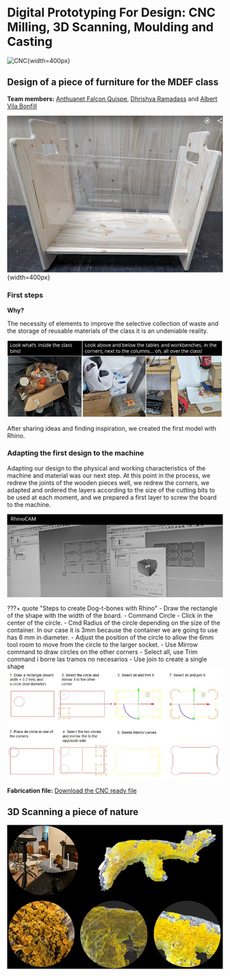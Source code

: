 # **Digital Prototyping For Design: CNC Milling, 3D Scanning, Moulding and Casting**

![CNC](../../images/T3_DP4D_M3_CNC-2.gif){width=400px}

## Design of a piece of furniture for the MDEF class

**Team members:**
[Anthuanet Falcon Quispe](https://anthuanetf.github.io/MDEF/),
[Dhrishya Ramadass](https://dhrishyaramadass.github.io/mdefwebsite/) and
[Albert Vila Bonfill](https://avilabon.github.io/MDEF_Albert/)

![CNC_stackableBox](../../images/T2_DPFD_M3_CNC-Laser_stackableBoxes2.jpg){width=400px}


### First steps

**Why?**

The necessity of elements to improve the selective collection of waste and the storage of reusable materials of the class it is an undeniable reality.

![What do you thing?](../../images/T2_DP4D_M3_Necessity.PNG)

After sharing ideas and finding inspiration, we created the first model with Rhino.

### Adapting the first design to the machine

Adapting our design to the physical and working characteristics of the machine and material was our next step. At this point in the process, we redrew the joints of the wooden pieces well, we redrew the corners, we adapted and ordered the layers according to the size of the cutting bits to be used at each moment, and we prepared a first layer to screw the board to the machine.

![RhinoCAM preparation](../../images/T2_DP4D_M3_RhinoCAM.PNG)


???+ quote "Steps to create Dog-t-bones with Rhino"
    - Draw the rectangle of the shape with the width of the board.
    - Command Circle
    - Click in the center of the circle.
    - Cmd Radius of the circle depending on the size of the container. In our case it is 3mm because the container we are going to use has 6 mm in diameter.
    - Adjust the position of the circle to allow the 6mm tool room to move from the circle to the larger socket.
    - Use Mirrow command to draw circles on the other corners
    - Select all, use Trim command i borre las tramos no necesarios
    - Use join to create a single shape
    ![T-bones with Rhino](../../images/T2_DP4D_Mod3_Rhino.JPG)

**Fabrication file:** [Download the CNC ready file](../../files/Stackable_modular_boxes_CAMmod3.3dm)




## 3D Scanning a piece of nature
![Lichen 3D scanning](../../images/T2_RT_Xanthoria3DScan.JPG)